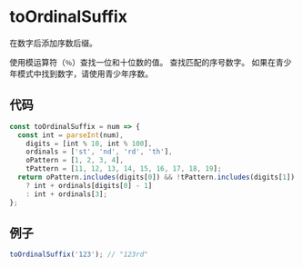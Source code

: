 # toOrdinalSuffix

在数字后添加序数后缀。

使用模运算符（`％`）查找一位和十位数的值。
查找匹配的序号数字。
如果在青少年模式中找到数字，请使用青少年序数。

## 代码

```js
const toOrdinalSuffix = num => {
  const int = parseInt(num),
    digits = [int % 10, int % 100],
    ordinals = ['st', 'nd', 'rd', 'th'],
    oPattern = [1, 2, 3, 4],
    tPattern = [11, 12, 13, 14, 15, 16, 17, 18, 19];
  return oPattern.includes(digits[0]) && !tPattern.includes(digits[1])
    ? int + ordinals[digits[0] - 1]
    : int + ordinals[3];
};
```

## 例子

```js
toOrdinalSuffix('123'); // "123rd"
```
